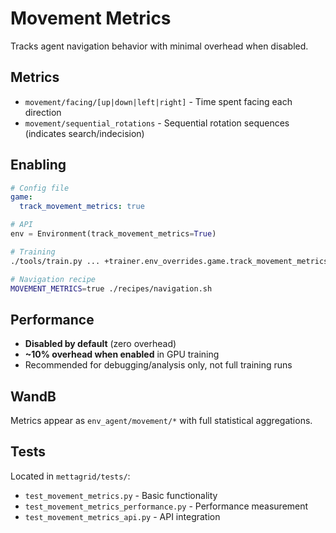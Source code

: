 # Movement Metrics

Tracks agent navigation behavior with minimal overhead when disabled.

## Metrics

- `movement/facing/[up|down|left|right]` - Time spent facing each direction
- `movement/sequential_rotations` - Sequential rotation sequences (indicates search/indecision)

## Enabling

```yaml
# Config file
game:
  track_movement_metrics: true
```

```python
# API
env = Environment(track_movement_metrics=True)
```

```bash
# Training
./tools/train.py ... +trainer.env_overrides.game.track_movement_metrics=true

# Navigation recipe
MOVEMENT_METRICS=true ./recipes/navigation.sh
```

## Performance

- **Disabled by default** (zero overhead)
- **~10% overhead when enabled** in GPU training
- Recommended for debugging/analysis only, not full training runs

## WandB

Metrics appear as `env_agent/movement/*` with full statistical aggregations.

## Tests

Located in `mettagrid/tests/`:
- `test_movement_metrics.py` - Basic functionality
- `test_movement_metrics_performance.py` - Performance measurement
- `test_movement_metrics_api.py` - API integration
